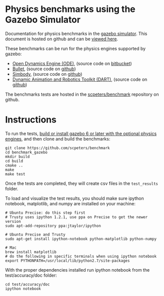 # Physics benchmarks using the Gazebo Simulator

Documentation for physics benchmarks in the [gazebo simulator](http://gazebosim.org).
This document is hosted on github and can be
[viewed here]().

These benchmarks can be run for the physics engines supported by gazebo:

* [Open Dynamics Engine (ODE)](http://ode.org), (source code on [bitbucket](https://bitbucket.org/odedevs/ode))
* [Bullet](http://bulletphysics.org), (source code on [github](https://github.com/bulletphysics/bullet3))
* [Simbody](https://simtk.org/home/simbody), (source code on [github](https://github.com/simbody/simbody))
* [Dynamic Animation and Robotics Toolkit (DART)](http://dartsim.github.io), (source code on [github](https://github.com/dartsim/dart))

The benchmarks tests are hosted in the
[scpeters/benchmark](https://github.com/scpeters/benchmark)
repository on github.

# Instructions

To run the tests,
[build or install gazebo 6 or later
with the optional physics engines](http://gazebosim.org/tutorials/?tut=install#OptionalPhysicsEngines),
and then clone and build the benchmarks:

~~~
git clone https://github.com/scpeters/benchmark
cd benchmark_gazebo
mkdir build
cd build
cmake ..
make
make test
~~~

Once the tests are completed, they will create csv files in the `test_results` folder.

To load and visualize the test results, you should make sure ipython notebook, matplotlib, and numpy are installed on your machine:
~~~
# Ubuntu Precise: do this step first
# Trusty uses ipython 1.2.1, use ppa on Precise to get the newer version
sudo apt-add-repository ppa:jtaylor/ipython

# Ubuntu Precise and Trusty
sudo apt-get install ipython-notebook python-matplotlib python-numpy

# Mac
brew install matplotlib
# do the following in specific terminals when using ipython notebook
export PYTHONPATH=/usr/local/lib/python2.7/site-packages
~~~

With the proper dependencies installed run ipython notebook from the test/accuracy/doc folder:

~~~
cd test/accuracy/doc
ipython notebook
~~~
